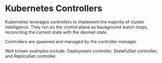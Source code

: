 # Kubernetes Controllers

Kubernetes leverages controllers to implement the majority of cluster
intelligence. They run on the control plane as background watch loops,
reconciling the current state with the desired state.

Controllers are spawned and managed by the controller manager.

Well known examples include: Deployment controller, StatefulSet
controller, and ReplicaSet controller.
